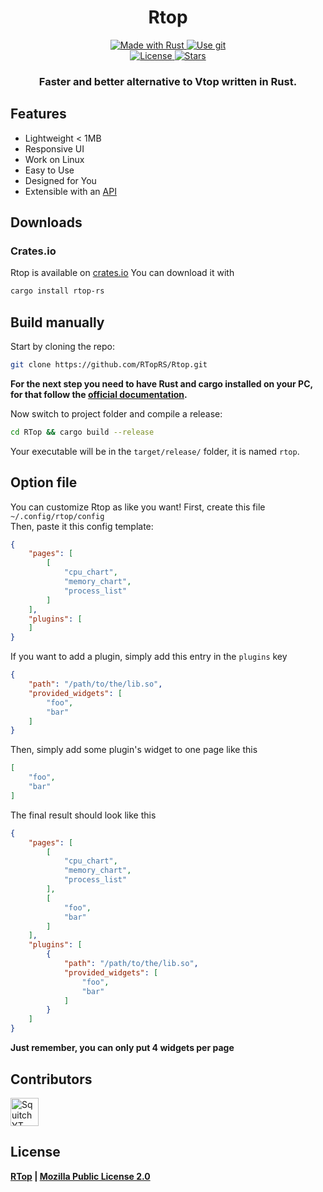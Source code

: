 <!--suppress HtmlDeprecatedAttribute -->
<h1 align="center">
  Rtop
</h1>
<p align="center">
    <a href="https://www.rust-lang.org/">
        <img src="https://img.shields.io/badge/Rust-000000?style=for-the-badge&logo=rust&logoColor=white" alt="Made with Rust">
    </a>
    <a href="https://github.com/RTopRS/Rtop">
        <img src="https://img.shields.io/badge/Git-F05032?style=for-the-badge&logo=git&logoColor=white" alt="Use git">
    </a>
    <br>
    <a href="https://github.com/RTopRS/Rtop/blob/main/LICENSE">
        <img src="https://img.shields.io/github/license/SquitchYT/RTop?style=for-the-badge" alt="License">
    </a>
    <a href="https://github.com/RTopRS/Rtop/stargazers">
        <img src="https://img.shields.io/github/stars/SquitchYT/RTop?style=for-the-badge" alt="Stars">
    </a>
</p>
<h3 align="center">
    <strong>Faster and better alternative to Vtop written in Rust.</strong>
</h3>

## Features
* Lightweight < 1MB
* Responsive UI
* Work on Linux
* Easy to Use
* Designed for You
* Extensible with an [API](https://github.com/RTopRS/RtopDev)

## Downloads
### Crates.io
Rtop is available on [crates.io](https://crates.io/crates/rtop-rs/) You can download it with
```bash
cargo install rtop-rs
```

## Build manually
Start by cloning the repo:
```bash
git clone https://github.com/RTopRS/Rtop.git
```
**For the next step you need to have Rust and cargo installed on your PC, for that follow the [official documentation](https://www.rust-lang.org/tools/install).**

Now switch to project folder and compile a release:
```bash
cd RTop && cargo build --release
```

Your executable will be in the `target/release/` folder, it is named `rtop`.

## Option file
You can customize Rtop as like you want!
First, create this file `~/.config/rtop/config`<br>
Then, paste it this config template:
```json
{
    "pages": [
        [
            "cpu_chart",
            "memory_chart",
            "process_list"
        ]
    ],
    "plugins": [
    ]
}
```

If you want to add a plugin, simply add this entry in the `plugins` key
```json
{
    "path": "/path/to/the/lib.so",
    "provided_widgets": [
        "foo",
        "bar"
    ]
}
```
Then, simply add some plugin's widget to one page like this
```json
[
    "foo",
    "bar"
]
```

The final result should look like this
```json
{
    "pages": [
        [
            "cpu_chart",
            "memory_chart",
            "process_list"
        ],
        [
            "foo",
            "bar"
        ]
    ],
    "plugins": [
        {
            "path": "/path/to/the/lib.so",
            "provided_widgets": [
                "foo",
                "bar"
            ]
        }
    ]
}
```
**Just remember, you can only put 4 widgets per page**

## Contributors
[<img width="45" src="https://avatars.githubusercontent.com/u/63391793?v=4" alt="SquitchYT">](https://github.com/SquitchYT)

## License
**[RTop](https://github.com/RTopRS/Rtop) | [Mozilla Public License 2.0](https://github.com/RTopRS/Rtop/blob/main/LICENSE)**